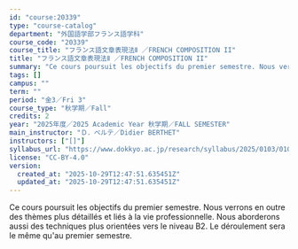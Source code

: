 ```yaml
---
id: "course:20339"
type: "course-catalog"
department: "外国語学部フランス語学科"
course_code: "20339"
course_title: "フランス語文章表現法Ⅱ ／FRENCH COMPOSITION II"
title: "フランス語文章表現法Ⅱ ／FRENCH COMPOSITION II"
summary: "Ce cours poursuit les objectifs du premier semestre. Nous verrons en outre des thèmes plus détaillés et liés à la vie pr…"
tags: []
campus: ""
term: ""
period: "金3／Fri 3"
course_type: "秋学期／Fall"
credits: 2
year: "2025年度／2025 Academic Year 秋学期／FALL SEMESTER"
main_instructor: "Ｄ．ベルテ／Didier BERTHET"
instructors: ["[]"]
syllabus_url: "https://www.dokkyo.ac.jp/research/syllabus/2025/0103/0103_20339_ja_JP.html"
license: "CC-BY-4.0"
version:
  created_at: "2025-10-29T12:47:51.635451Z"
  updated_at: "2025-10-29T12:47:51.635451Z"
---
```

Ce cours poursuit les objectifs du premier semestre. Nous verrons en outre des thèmes plus détaillés et liés à la vie professionnelle. Nous aborderons aussi des techniques plus orientées vers le niveau B2. Le déroulement sera le même qu'au premier semestre.
